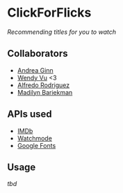 # ClickForFlicks
*Recommending titles for you to watch*


## Collaborators
* [Andrea Ginn](https://github.com/andreaginn)
* [Wendy Vu](https://github.com/chewytaro) <3
* [Alfredo Rodriguez](https://github.com/AlfredRodr)
* [Madilyn Bariekman](https://github.com/mcbariekman)

## APIs used
* [IMDb](https://imdb-api.com/api)
* [Watchmode](https://api.watchmode.com/)
* [Google Fonts](https://developers.google.com/fonts/docs/developer_api#APIKey)

## Usage
*tbd*


